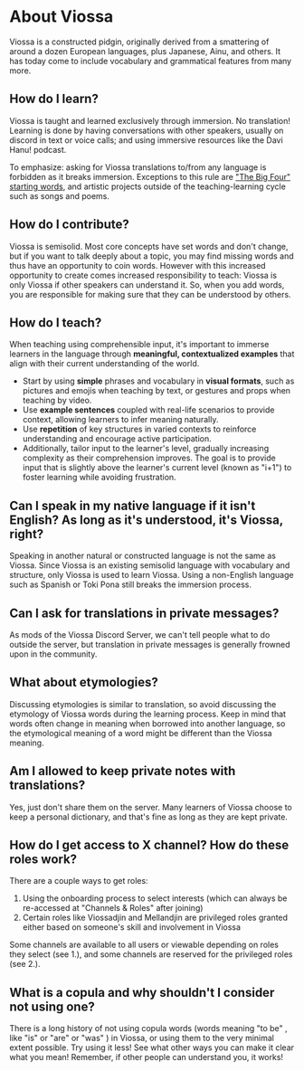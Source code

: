 # About Viossa

Viossa is a constructed pidgin, originally derived from a smattering of around a dozen European languages, plus Japanese, Ainu, and others. It has today come to include vocabulary and grammatical features from many more.

## How do I learn?

Viossa is taught and learned exclusively through immersion. No translation! Learning is done by having conversations with other speakers, usually on discord in text or voice calls; and using immersive resources like the Davi Hanu! podcast.

To emphasize: asking for Viossa translations to/from any language is forbidden as it breaks immersion. Exceptions to this rule are ["The Big Four" starting words](bigfour.md), and artistic projects outside of the teaching-learning cycle such as songs and poems.

## How do I contribute?

Viossa is semisolid. Most core concepts have set words and don't change, but if you want to talk deeply about a topic, you may find missing words and thus have an opportunity to coin words. However with this increased opportunity to create comes increased responsibility to teach: Viossa is only Viossa if other speakers can understand it. So, when you add words, you are responsible for making sure that they can be understood by others. 

## How do I teach?

When teaching using comprehensible input, it's important to immerse learners in the language through **meaningful, contextualized examples** that align with their current understanding of the world. 
- Start by using **simple** phrases and vocabulary in **visual formats**, such as pictures and emojis when teaching by text, or gestures and props when teaching by video. 
- Use **example sentences** coupled with real-life scenarios to provide context, allowing learners to infer meaning naturally.
- Use **repetition** of key structures in varied contexts to reinforce understanding and encourage active participation. 
- Additionally, tailor input to the learner's level, gradually increasing complexity as their comprehension improves. The goal is to provide input that is slightly above the learner's current level (known as "i+1") to foster learning while avoiding frustration.

## Can I speak in my native language if it isn't English? As long as it's understood, it's Viossa, right?

Speaking in another natural or constructed language is not the same as Viossa. Since Viossa is an existing semisolid language with vocabulary and structure, only Viossa is used to learn Viossa. Using a non-English language such as Spanish or Toki Pona still breaks the immersion process.

## Can I ask for translations in private messages?

As mods of the Viossa Discord Server, we can't tell people what to do outside the server, but translation in private messages is generally frowned upon in the community.

## What about etymologies?

Discussing etymologies is similar to translation, so avoid discussing the etymology of Viossa words during the learning process. Keep in mind that words often change in meaning when borrowed into another language, so the etymological meaning of a word might be different than the Viossa meaning.

## Am I allowed to keep private notes with translations?

Yes, just don't share them on the server. Many learners of Viossa choose to keep a personal dictionary, and that's fine as long as they are kept private.

## How do I get access to X channel? How do these roles work?

There are a couple ways to get roles:
1. Using the onboarding process to select interests (which can always be re-accessed at "⁠Channels & Roles" after joining)
2. Certain roles like Viossadjin and Mellandjin are privileged roles granted either based on someone's skill and involvement in Viossa

Some channels are available to all users or viewable depending on roles they select (see 1.), and some channels are reserved for the privileged roles (see 2.).

## What is a copula and why shouldn't I consider not using one?

There is a long history of not using copula words (words meaning "to be" , like "is" or "are" or "was" ) in Viossa, or using them to the very minimal extent possible. Try using it less! See what other ways you can make it clear what you mean! Remember, if other people can understand you, it works!

